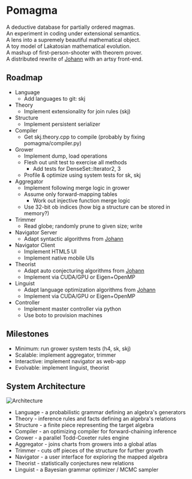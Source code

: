 Pomagma
=======

A deductive database for partially ordered magmas.<br />
An experiment in coding under extensional semantics.<br />
A lens into a supremely beautiful mathematical object.<br />
A toy model of Lakatosian mathematical evolution.<br />
A mashup of first-person-shooter with theorem prover.<br />
A distributed rewrite of [Johann](Johann) with an artsy front-end.

Roadmap
-------

- Language
    - Add languages to git: skj
- Theory
    - Implement extensionality for join rules (skj)
- Structure
    - Implement persistent serializer
- Compiler
    - Get skj.theory.cpp to compile (probably by fixing pomagma/compiler.py)
- Grower
    - Implement dump, load operations
    - Flesh out unit test to exercise all methods
        - Add tests for DenseSet::Iterator2, 3
    - Profile & optimize using system tests for sk, skj
- Aggregator
    - Implement following merge logic in grower
    - Assume only forward-mapping tables
        - Work out injective function merge logic
    - Use 32-bit ob indices (how big a structure can be stored in memory?)
- Trimmer
    - Read globe; randomly prune to given size; write
- Navigator Server
    - Adapt syntactic algorithms from [Johann](http://github.com/fritzo/Johann)
- Navigator Client
    - Implement HTML5 UI
    - Implement native mobile UIs
- Theorist
    - Adapt auto conjecturing algorithms from [Johann](Johann)
    - Implement via CUDA/GPU or Eigen+OpenMP
- Linguist
    - Adapt language optimization algorithms from [Johann](http://github.com/fritzo/Johann)
    - Implement via CUDA/GPU or Eigen+OpenMP
- Controller
    - Implement master controller via python
    - Use boto to provision machines

Milestones
----------

- Minimum: run grower system tests (h4, sk, skj)
- Scalable: implement aggregator, trimmer
- Interactive: implement navigator as web-app
- Evolvable: implement linguist, theorist

System Architecture
-------------------

![Architecture](pomagma/raw/master/doc/architecture.png)

- Language - a probabilistic grammar defining an algebra's generators
- Theory - inference rules and facts defining an algebra's relations
- Structure - a finite piece representing the target algebra
- Compiler - an optimizing compiler for forward-chaining inference
- Grower - a parallel Todd-Coxeter rules engine
- Aggregator - joins charts from growers into a global atlas
- Trimmer - cuts off pieces of the structure for further growth
- Navigator - a user interface for exploring the mapped algebra
- Theorist - statistically conjectures new relations
- Linguist - a Bayesian grammar optimizer / MCMC sampler

